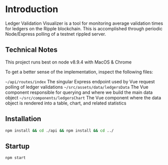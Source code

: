 # Introduction
Ledger Validation Visualizer is a tool for monitoring average validation times for ledgers on the Ripple blockchain. This is accomplished through periodic Node/Express polling of a testnet rippled server.

## Technical Notes
This project runs best on node v8.9.4 with MacOS & Chrome

To get a better sense of the implementation, inspect the following files:

`~/api/routes/index`  The singular Express endpoint used by Vue request polling of ledger validations
`~/src/assets/data/ledgersData`  The Vue component responsible for querying and where we build the main data object
`~/src/components/ledgersChart`  The Vue component where the data object is rendered into a table, chart, and related statistics

## Installation
``` bash
npm install && cd ./api && npm install && cd ../
```

## Startup
``` bash
npm start
```
